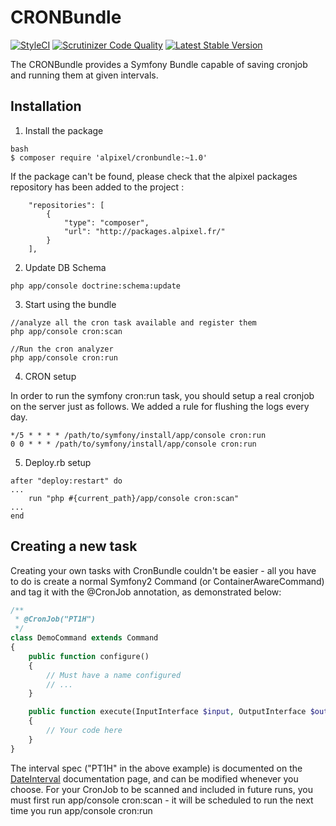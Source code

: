 CRONBundle
===========

[![StyleCI](https://styleci.io/repos/50050483/shield)](https://styleci.io/repos/50050483)
[![Scrutinizer Code Quality](https://scrutinizer-ci.com/g/alpixel/AlpixelCronBundle/badges/quality-score.png?b=master)](https://scrutinizer-ci.com/g/alpixel/AlpixelCronBundle/?branch=master)
[![Latest Stable Version](https://poser.pugx.org/alpixel/cronbundle/v/stable)](https://packagist.org/packages/alpixel/cronbundle)


The CRONBundle provides a Symfony Bundle capable of saving cronjob and running them at given intervals.



## Installation

1. Install the package

```
bash
$ composer require 'alpixel/cronbundle:~1.0'
```

If the package can't be found, please check that the alpixel packages repository has been added to the project :

```
    "repositories": [
        {
            "type": "composer",
            "url": "http://packages.alpixel.fr/"
        }
    ],
```

2. Update DB Schema

```
php app/console doctrine:schema:update
```

3. Start using the bundle

```
//analyze all the cron task available and register them
php app/console cron:scan 

//Run the cron analyzer
php app/console cron:run
```

4. CRON setup

In order to run the symfony cron:run task, you should setup a real cronjob on the server just as follows. We added a rule for flushing the logs every day.

```
*/5 * * * * /path/to/symfony/install/app/console cron:run
0 0 * * * /path/to/symfony/install/app/console cron:run
```

5. Deploy.rb setup

```
after "deploy:restart" do
...
    run "php #{current_path}/app/console cron:scan"
...
end
```

## Creating a new task

Creating your own tasks with CronBundle couldn't be easier - all you have to do is create a normal Symfony2 Command (or ContainerAwareCommand) and tag it with the @CronJob annotation, as demonstrated below:

```php
/**
 * @CronJob("PT1H")
 */
class DemoCommand extends Command
{
    public function configure()
    {
        // Must have a name configured
        // ...
    }

    public function execute(InputInterface $input, OutputInterface $output)
    {
        // Your code here
    }
}
```

The interval spec ("PT1H" in the above example) is documented on the [DateInterval](http://php.net/dateinterval) documentation page, and can be modified whenever you choose. For your CronJob to be scanned and included in future runs, you must first run app/console cron:scan - it will be scheduled to run the next time you run app/console cron:run
